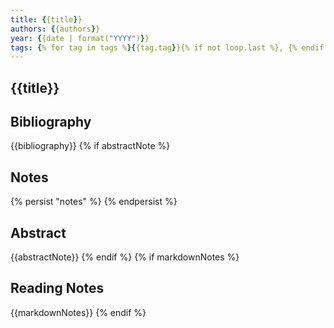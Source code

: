 ```yaml
---
title: {{title}}
authors: {{authors}}
year: {{date | format("YYYY")}}
tags: {% for tag in tags %}{{tag.tag}}{% if not loop.last %}, {% endif %}{% endfor %}
---
```

## {{title}}
## Bibliography
{{bibliography}}
{% if abstractNote %}
## Notes
{% persist "notes" %}
{% endpersist %}
## Abstract
{{abstractNote}}
{% endif %}
{% if markdownNotes %}
## Reading Notes
{{markdownNotes}}
{% endif %}